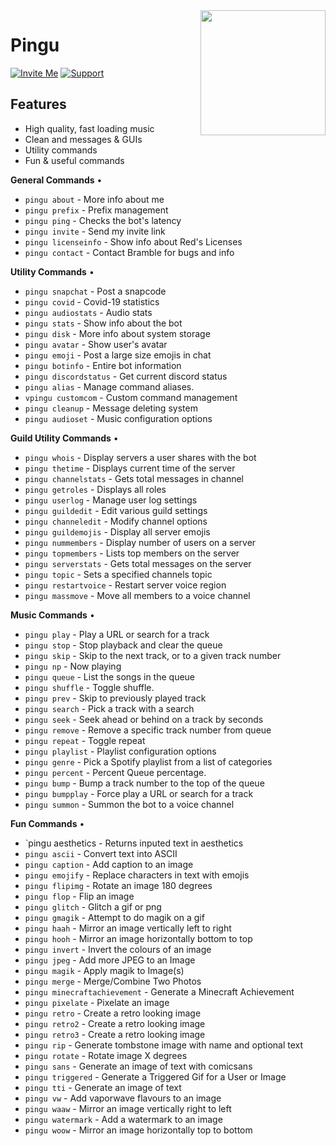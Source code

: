 <img align="right" src="https://i.imgur.com/Q9ZIQao.jpeg" height="200" width="200">

# Pingu


[![Invite Me](https://img.shields.io/badge/Discord-Invite%20Me!-success)](https://discord.com/oauth2/authorize?client_id=192321118537777152&scope=bot&permissions=8)
[![Support](https://img.shields.io/badge/Discord-Support-critical)](https://discord.gg/EwcKJb4XUV)

## Features
  * High quality, fast loading music
  * Clean and messages & GUIs
  * Utility commands
  * Fun & useful commands

**General Commands** • 

  - `pingu about` - More info about me
  - `pingu prefix` - Prefix management
  - `pingu ping` - Checks the bot's latency
  - `pingu invite` - Send my invite link
  - `pingu licenseinfo` - Show info about Red's Licenses
  - `pingu contact` - Contact Bramble for bugs and info

**Utility Commands** • 

  - `pingu snapchat` - Post a snapcode
  - `pingu covid` - Covid-19 statistics
  - `pingu audiostats` - Audio stats
  - `pingu stats` - Show info about the bot
  - `pingu disk` - More info about system storage
  - `pingu avatar` - Show user's avatar
  - `pingu emoji` - Post a large size emojis in chat
  - `pingu botinfo` - Entire bot information
  - `pingu discordstatus` - Get current discord status
  - `pingu alias` - Manage command aliases.
  - `vpingu customcom` - Custom command management
  - `pingu cleanup` - Message deleting system
  - `pingu audioset` - Music configuration options
  
 **Guild Utility Commands** • 
  
- `pingu whois` - Display servers a user shares with the bot
- `pingu thetime` - Displays current time of the server
- `pingu channelstats` - Gets total messages in channel
- `pingu getroles` - Displays all roles
- `pingu userlog` - Manage user log settings
- `pingu guildedit` - Edit various guild settings
- `pingu channeledit` - Modify channel options
- `pingu guildemojis` - Display all server emojis
- `pingu nummembers` - Display number of users on a server
- `pingu topmembers` - Lists top members on the server
- `pingu serverstats` - Gets total messages on the server
- `pingu topic` - Sets a specified channels topic
- `pingu restartvoice` - Restart server voice region
- `pingu massmove` - Move all members to a voice channel

 **Music Commands** • 
 
- `pingu play` - Play a URL or search for a track
- `pingu stop` - Stop playback and clear the queue
- `pingu skip` - Skip to the next track, or to a given track number
- `pingu np` - Now playing
- `pingu queue` - List the songs in the queue
- `pingu shuffle` - Toggle shuffle.
- `pingu prev` - Skip to previously played track
- `pingu search` - Pick a track with a search
- `pingu seek` - Seek ahead or behind on a track by seconds
- `pingu remove` - Remove a specific track number from queue
- `pingu repeat` - Toggle repeat
- `pingu playlist` - Playlist configuration options
- `pingu genre` - Pick a Spotify playlist from a list of categories
- `pingu percent` - Percent Queue percentage.
- `pingu bump` - Bump a track number to the top of the queue
- `pingu bumpplay` - Force play a URL or search for a track
- `pingu summon` - Summon the bot to a voice channel

 **Fun Commands** • 
 
- `pingu aesthetics - Returns inputed text in aesthetics
- `pingu ascii` - Convert text into ASCII
- `pingu caption` - Add caption to an image
- `pingu emojify` - Replace characters in text with emojis
- `pingu flipimg` - Rotate an image 180 degrees
- `pingu flop` - Flip an image
- `pingu glitch` - Glitch a gif or png
- `pingu gmagik` - Attempt to do magik on a gif
- `pingu haah` - Mirror an image vertically left to right
- `pingu hooh` - Mirror an image horizontally bottom to top
- `pingu invert` - Invert the colours of an image
- `pingu jpeg` - Add more JPEG to an Image
- `pingu magik` - Apply magik to Image(s)
- `pingu merge` - Merge/Combine Two Photos
- `pingu minecraftachievement` - Generate a Minecraft Achievement
- `pingu pixelate` - Pixelate an image
- `pingu retro` - Create a retro looking image
- `pingu retro2` - Create a retro looking image
- `pingu retro3` - Create a retro looking image
- `pingu rip` - Generate tombstone image with name and optional text
- `pingu rotate` - Rotate image X degrees
- `pingu sans` - Generate an image of text with comicsans
- `pingu triggered` - Generate a Triggered Gif for a User or Image
- `pingu tti` - Generate an image of text
- `pingu vw` - Add vaporwave flavours to an image
- `pingu waaw` - Mirror an image vertically right to left
- `pingu watermark` - Add a watermark to an image
- `pingu woow` - Mirror an image horizontally top to bottom
 

